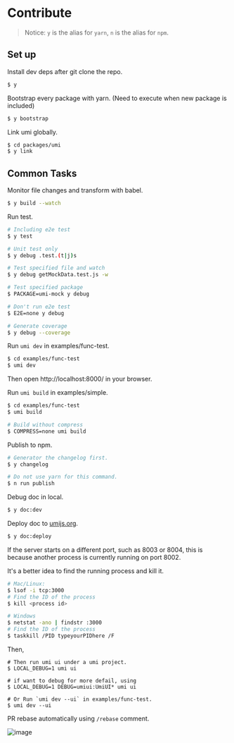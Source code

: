 # Contribute

> Notice: `y` is the alias for `yarn`, `n` is the alias for `npm`.

## Set up

Install dev deps after git clone the repo.

```bash
$ y
```

Bootstrap every package with yarn. (Need to execute when new package is included)

```bash
$ y bootstrap
```

Link umi globally.

```bash
$ cd packages/umi
$ y link
```

## Common Tasks

Monitor file changes and transform with babel.

```bash
$ y build --watch
```

Run test.

```bash
# Including e2e test
$ y test

# Unit test only
$ y debug .test.(t|j)s

# Test specified file and watch
$ y debug getMockData.test.js -w

# Test specified package
$ PACKAGE=umi-mock y debug

# Don't run e2e test
$ E2E=none y debug

# Generate coverage
$ y debug --coverage
```

Run `umi dev` in examples/func-test.

```bash
$ cd examples/func-test
$ umi dev
```

Then open http://localhost:8000/ in your browser.

Run `umi build` in examples/simple.

```bash
$ cd examples/func-test
$ umi build

# Build without compress
$ COMPRESS=none umi build
```

Publish to npm.

```bash
# Generator the changelog first.
$ y changelog

# Do not use yarn for this command.
$ n run publish
```

Debug doc in local.

```bash
$ y doc:dev
```

Deploy doc to [umijs.org](https://umijs.org/).

```bash
$ y doc:deploy
```

If the server starts on a different port, such as 8003 or 8004, this is because another process is currently running on port 8002.

It's a better idea to find the running process and kill it.

```bash
# Mac/Linux:
$ lsof -i tcp:3000
# Find the ID of the process
$ kill <process id>

# Windows
$ netstat -ano | findstr :3000
# Find the ID of the process
$ taskkill /PID typeyourPIDhere /F
```

Then,

```
# Then run umi ui under a umi project.
$ LOCAL_DEBUG=1 umi ui

# if want to debug for more defail, using
$ LOCAL_DEBUG=1 DEBUG=umiui:UmiUI* umi ui

# Or Run `umi dev --ui` in examples/func-test.
$ umi dev --ui
```

PR rebase automatically using `/rebase` comment.

![image](https://user-images.githubusercontent.com/13595509/65825000-14069380-e2a4-11e9-9186-e3c31d265b5f.png)
